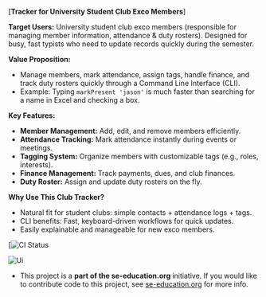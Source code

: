 [**Tracker for University Student Club Exco Members**]

**Target Users:** University student club exco members (responsible for managing member information, attendance & duty rosters). Designed for busy, fast typists who need to update records quickly during the semester.

**Value Proposition:**
- Manage members, mark attendance, assign tags, handle finance, and track duty rosters quickly through a Command Line Interface (CLI).
- Example: Typing `markPresent 'jason'` is much faster than searching for a name in Excel and checking a box.

**Key Features:**
- **Member Management:** Add, edit, and remove members efficiently.
- **Attendance Tracking:** Mark attendance instantly during events or meetings.
- **Tagging System:** Organize members with customizable tags (e.g., roles, interests).
- **Finance Management:** Track payments, dues, and club finances.
- **Duty Roster:** Assign and update duty rosters on the fly.

**Why Use This Club Tracker?**
- Natural fit for student clubs: simple contacts + attendance logs + tags.
- CLI benefits: Fast, keyboard-driven workflows for quick updates.
- Easily explainable and manageable for new exco members.

[![CI Status](https://github.com/AY2526S1-CS2103T-W10-4/tp)

![Ui](docs/images/Ui.png)

* This project is a **part of the se-education.org** initiative. If you would like to contribute code to this project, see [se-education.org](https://se-education.org/#contributing-to-se-edu) for more info.
